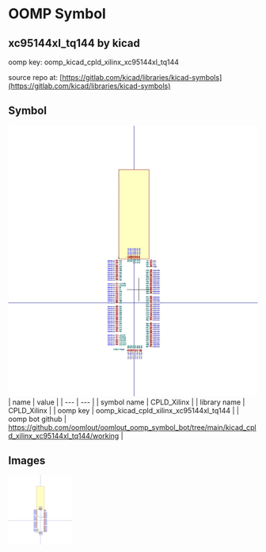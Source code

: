 # OOMP Symbol  
## xc95144xl_tq144  by kicad  
  
oomp key: oomp_kicad_cpld_xilinx_xc95144xl_tq144  
  
source repo at: [https://gitlab.com/kicad/libraries/kicad-symbols](https://gitlab.com/kicad/libraries/kicad-symbols)  
## Symbol  
  
[![working.png](working_600.png)](working.png)  
| name | value | 
| --- | --- | 
| symbol name | CPLD_Xilinx | 
| library name | CPLD_Xilinx | 
| oomp key | oomp_kicad_cpld_xilinx_xc95144xl_tq144 | 
| oomp bot github | https://github.com/oomlout/oomlout_oomp_symbol_bot/tree/main/kicad_cpld_xilinx_xc95144xl_tq144/working | 
## Images  
  
[![working.png](working_140.png)](working.png)  
